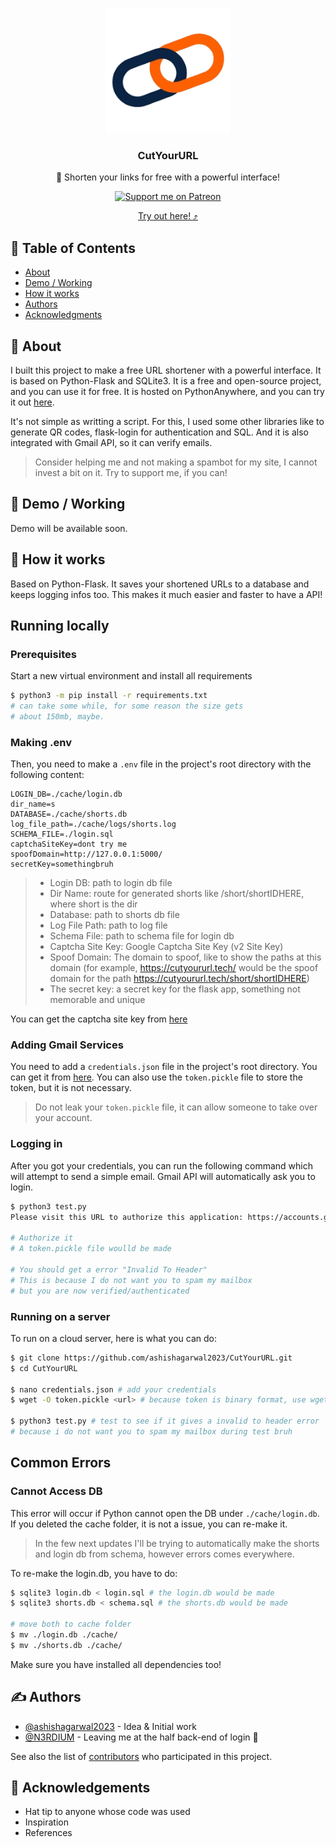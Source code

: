 <p align="center">
  <a href="https://cutyoururl.pythonanywhere.com" rel="noopener">
 <img width=200px height=200px src="static/CutYourURL.png" alt="CutYourURL Logo"></a>
</p>
<h3 align="center">CutYourURL</h3>
<p align="center"> 🤖 Shorten your links for free with a powerful interface!
    <br>
</p>
<div align="center">

[![Support me on Patreon](https://img.shields.io/endpoint.svg?url=https%3A%2F%2Fshieldsio-patreon.vercel.app%2Fapi%3Fusername%3Dashish_agarwal%26type%3Dpledges&style=flat)](https://patreon.com/ashish_agarwal)

[Try out here! ⤴](https://cutyoururl.pythonanywhere.com)

</div>

## 📝 Table of Contents

- [About](#about)
- [Demo / Working](#demo)
- [How it works](#working)
- [Authors](#authors)
- [Acknowledgments](#acknowledgement)

## 🧐 About <a name = "about"></a>

I built this project to make a free URL shortener with a powerful interface. It is based on Python-Flask and SQLite3. It is a free and open-source project, and you can use it for free. It is hosted on PythonAnywhere, and you can try it out [here](https://cutyoururl.pythonanywhere.com).

It's not simple as writting a script. For this, I used some other libraries like to generate QR codes, flask-login for authentication and SQL. And it is also integrated with Gmail API, so it can verify emails.

> Consider helping me and not making a spambot for my site, I cannot invest a bit on it. Try to support me, if you can!

## 🎥 Demo / Working <a name = "demo"></a>

Demo will be available soon.

## 💭 How it works <a name = "working"></a>

Based on Python-Flask. It saves your shortened URLs to a database and keeps logging infos too. This makes it much easier and faster to have a API!

## Running locally
### Prerequisites

Start a new virtual environment and install all requirements

```bash
$ python3 -m pip install -r requirements.txt
# can take some while, for some reason the size gets
# about 150mb, maybe.
```
### Making .env
Then, you need to make a `.env` file in the project's root directory with the following content:
```env
LOGIN_DB=./cache/login.db
dir_name=s
DATABASE=./cache/shorts.db
log_file_path=./cache/logs/shorts.log
SCHEMA_FILE=./login.sql
captchaSiteKey=dont try me
spoofDomain=http://127.0.0.1:5000/
secretKey=somethingbruh
```
> - Login DB: path to login db file
> - Dir Name: route for generated shorts like /short/shortIDHERE, where short is the dir
> - Database: path to shorts db file
> - Log File Path: path to log file
> - Schema File: path to schema file for login db
> - Captcha Site Key: Google Captcha Site Key (v2 Site Key)
> - Spoof Domain: The domain to spoof, like to show the paths at this domain (for example, https://cutyoururl.tech/ would be the spoof domain for the path https://cutyoururl.tech/short/shortIDHERE)
> - The secret key: a secret key for the flask app, something not memorable and unique

You can get the captcha site key from [here](https://www.google.com/recaptcha/admin/create)

### Adding Gmail Services
You need to add a `credentials.json` file in the project's root directory. You can get it from [here](https://developers.google.com/gmail/api/quickstart/python). You can also use the `token.pickle` file to store the token, but it is not necessary.

> Do not leak your `token.pickle` file, it can allow someone to take over your account.

### Logging in
After you got your credentials, you can run the following command which will attempt to send a simple email. Gmail API will automatically ask you to login.

```bash
$ python3 test.py
Please visit this URL to authorize this application: https://accounts.google.com/o/oauth2/auth

# Authorize it
# A token.pickle file woulld be made

# You should get a error "Invalid To Header"
# This is because I do not want you to spam my mailbox
# but you are now verified/authenticated
```

### Running on a server
To run on a cloud server, here is what you can do:
```bash
$ git clone https://github.com/ashishagarwal2023/CutYourURL.git
$ cd CutYourURL

$ nano credentials.json # add your credentials
$ wget -O token.pickle <url> # because token is binary format, use wget and save it

$ python3 test.py # test to see if it gives a invalid to header error
# because i do not want you to spam my mailbox during test bruh
```

## Common Errors
### Cannot Access DB
This error will occur if Python cannot open the DB under `./cache/login.db`. If you deleted the cache folder, it is not a issue, you can re-make it.
> In the few next updates I'll be trying to automatically make the shorts and login db from schema, however errors comes everywhere.

To re-make the login.db, you have to do:
```bash
$ sqlite3 login.db < login.sql # the login.db would be made
$ sqlite3 shorts.db < schema.sql # the shorts.db would be made

# move both to cache folder
$ mv ./login.db ./cache/
$ mv ./shorts.db ./cache/
```

Make sure you have installed all dependencies too!

## ✍️ Authors <a name = "authors"></a>

- [@ashishagarwal2023](https://github.com/ashishagarwal2023) - Idea & Initial work
- [@N3RDIUM](https://github.com/N3RDIUM) - Leaving me at the half back-end of login 🤣

See also the list of [contributors](https://github.com/ashishagarwal2023/cutyoururl/contributors) who participated in this project.

## 🎉 Acknowledgements <a name = "acknowledgement"></a>

- Hat tip to anyone whose code was used
- Inspiration
- References
